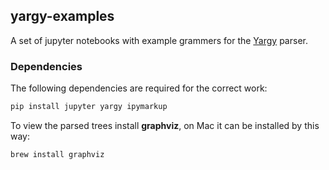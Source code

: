 ## yargy-examples

A set of jupyter notebooks with example grammers for the [Yargy](https://github.com/natasha/yargy) parser.


### Dependencies

The following dependencies are required for the correct work:

```bash
pip install jupyter yargy ipymarkup
```

To view the parsed trees install **graphviz**, on Mac it can be installed by this way:

```bash
brew install graphviz
```
